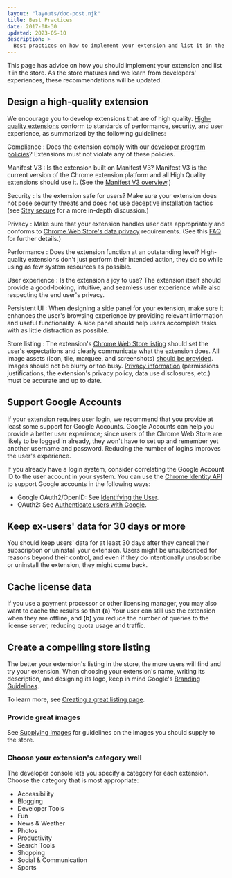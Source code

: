 ```yaml
---
layout: "layouts/doc-post.njk"
title: Best Practices
date: 2017-08-30
updated: 2023-05-10
description: >
  Best practices on how to implement your extension and list it in the Chrome Web Store.
---
```


This page has advice on how you should implement your extension and list it in the store. As the store
matures and we learn from developers' experiences, these recommendations will be updated.

## Design a high-quality extension

We encourage you to develop extensions that are of high quality. [High-quality extensions](/docs/webstore/program-policies/quality-guidelines/) conform to
standards of performance, security, and user experience, as summarized by the following guidelines:

Compliance 
: Does the extension comply with our [developer program policies][program policies]? Extensions must not violate any of these policies.

Manifest V3
: Is the extension built on Manifest V3? Manifest V3 is the current version of the
Chrome extension platform and all High Quality extensions should use it. (See the [Manifest V3 overview][mv3-overview].)

Security
: Is the extension safe for users? Make sure your extension does not pose security threats and does not use deceptive installation tactics (see [Stay secure][stay-secure] for a more in-depth
discussion.)

Privacy
: Make sure that your extension handles user data appropriately and conforms to [Chrome
Web Store's data privacy](/docs/webstore/program-policies/privacy) requirements. (See this [FAQ][user-data-faq] for further details.)

Performance
: Does the extension function at an outstanding level? High-quality extensions don't
just perform their intended action, they do so while using as few system resources as possible.

User experience
: Is the extension a joy to use? The extension itself should provide a good-looking,
intuitive, and seamless user experience while also respecting the end user's privacy.

Persistent UI
: When designing a side panel for your extension, make sure it enhances the user's browsing experience by providing relevant information and useful functionality. A side panel should help users accomplish tasks with as little distraction as possible.

Store listing
: The extension's [Chrome Web Store listing][completing-listing] should set the user's
expectations and clearly communicate what the extension does. All image assets (icon, tile, marquee,
and screenshots) [should be provided][supplying-images]. Images should not be blurry or too busy.
[Privacy information][dashboard-privacy] (permissions justifications, the extension's privacy
policy, data use disclosures, etc.) must be accurate and up to date.

## Support Google Accounts

If your extension requires user login, we recommend that you provide at least some support for
Google Accounts. Google Accounts can help you provide a better user experience; since users of the
Chrome Web Store are likely to be logged in already, they won't have to set up and remember yet
another username and password. Reducing the number of logins improves the user's experience.

If you already have a login system, consider correlating the Google Account ID to the user account
in your system. You can use the [Chrome Identity API][identity-api] to support Google accounts in the following
ways:

- Google OAuth2/OpenID: See [Identifying the User][identify-user].
- OAuth2: See [Authenticate users with Google][oauth2-tutorial].

## Keep ex-users' data for 30 days or more

You should keep users' data for at least 30 days after they cancel their subscription or uninstall
your extension. Users might be unsubscribed for reasons beyond their control, and even if they do
intentionally unsubscribe or uninstall the extension, they might come back.

## Cache license data

If you use a payment processor or other licensing manager, you may also want to cache the results so
that **(a)** Your user can still use the extension when they are offline, and **(b)** you reduce the
number of queries to the license server, reducing quota usage and traffic.

## Create a compelling store listing

The better your extension's listing in the store, the more users will find and try your extension.
When choosing your extension's name, writing its description, and designing its logo, keep in mind
Google's [Branding Guidelines][cws-branding].

To learn more, see [Creating a great listing page][great-listing-page].

### Provide great images

See [Supplying Images][cws-images] for guidelines on the images you should supply to the store.

### Choose your extension's category well

The developer console lets you specify a category for each extension. Choose the category
that is most appropriate:

* Accessibility
* Blogging
* Developer Tools
* Fun
* News & Weather
* Photos
* Productivity
* Search Tools
* Shopping
* Social & Communication
* Sports

[oauth2-tutorial]: /docs/extensions/mv3/tut_oauth/
[completing-listing]: /docs/webstore/cws-dashboard-listing/
[cws-branding]: /docs/webstore/branding
[cws-images]: /docs/webstore/images
[dashboard-privacy]: /docs/webstore/cws-dashboard-privacy/
[great-listing-page]: /docs/webstore/best_listing/
[identity-api]: /docs/extensions/reference/identity/
[identify-user]: /docs/webstore/identify_user
[mv3-overview]: /docs/extensions/mv3/intro/mv3-overview/
[program policies]: /docs/webstore/program-policies/
[stay-secure]: /docs/extensions/mv3/security/
[supplying-images]: /docs/webstore/images/
[user-data-faq]: /docs/webstore/user_data/
